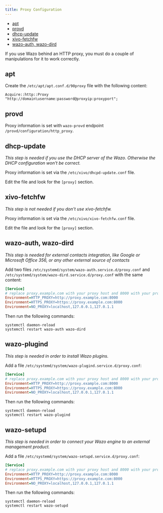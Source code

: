 ```yaml
---
title: Proxy Configuration
---
```


- [apt](#apt)
- [provd](#provd)
- [dhcp-update](#dhcp-update)
- [xivo-fetchfw](#xivo-fetchfw)
- [wazo-auth, wazo-dird](#wazo-auth-wazo-dird)

If you use Wazo behind an HTTP proxy, you must do a couple of manipulations for it to work
correctly.

## apt

Create the `/etc/apt/apt.conf.d/90proxy` file with the following content:

```ascii
Acquire::http::Proxy "http://domain\username:password@proxyip:proxyport";
```

## provd

Proxy information is set with `wazo-provd` endpoint `/provd/configuration/http_proxy`.

## dhcp-update

_This step is needed if you use the DHCP server of the Wazo. Otherwise the DHCP configuration won't
be correct._

Proxy information is set via the `/etc/xivo/dhcpd-update.conf` file.

Edit the file and look for the `[proxy]` section.

## xivo-fetchfw

_This step is not needed if you don\'t use xivo-fetchfw._

Proxy information is set via the `/etc/xivo/xivo-fetchfw.conf` file.

Edit the file and look for the `[proxy]` section.

## wazo-auth, wazo-dird

_This step is needed for external contacts integration, like Google or Microsoft Office 356, or any
other external source of contacts_

Add two files `/etc/systemd/system/wazo-auth.service.d/proxy.conf` and
`/etc/systemd/system/wazo-dird.service.d/proxy.conf` with the same content:

```ini
[Service]
# replace proxy.example.com with your proxy host and 8000 with your proxy port
Environment=HTTP_PROXY=http://proxy.example.com:8000  
Environment=HTTPS_PROXY=https://proxy.example.com:8000  
Environment=NO_PROXY=localhost,127.0.0.1,127.0.1.1
```

Then run the following commands:

```shell
systemctl daemon-reload
systemctl restart wazo-auth wazo-dird
```

## wazo-plugind

_This step is needed in order to install Wazo plugins._

Add a file `/etc/systemd/system/wazo-plugind.service.d/proxy.conf`:

```ini
[Service]
# replace proxy.example.com with your proxy host and 8000 with your proxy port
Environment=HTTP_PROXY=http://proxy.example.com:8000  
Environment=HTTPS_PROXY=https://proxy.example.com:8000  
Environment=NO_PROXY=localhost,127.0.0.1,127.0.1.1
```

Then run the following commands:

```shell
systemctl daemon-reload
systemctl restart wazo-plugind
```

## wazo-setupd

_This step is needed in order to connect your Wazo engine to an external management product._

Add a file `/etc/systemd/system/wazo-setupd.service.d/proxy.conf`:

```ini
[Service]
# replace proxy.example.com with your proxy host and 8000 with your proxy port
Environment=HTTP_PROXY=http://proxy.example.com:8000  
Environment=HTTPS_PROXY=https://proxy.example.com:8000  
Environment=NO_PROXY=localhost,127.0.0.1,127.0.1.1
```

Then run the following commands:

```shell
systemctl daemon-reload
systemctl restart wazo-setupd
```
